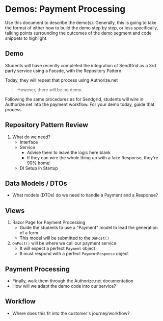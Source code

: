 # Demos: Payment Processing

Use this document to describe the demo(s). Generally, this is going to take the format of either how to build the demo step by step, or less specifically, talking points surrounding the outcomes of the demo segment and code snippets to highlight.

## Demo

Students will have recently completed the integration of SendGrid as a 3rd party service using a Facade, with the Repository Pattern.

Today, they will repeat that process using Authorize.net

> However, there will be no demo.

Following the same procedures as for Sendgrid, students will wire in Authorize.net into the payment workflow.  For your demo today, guide that process

## Repository Pattern Review

1. What do we need?
   - Interface
   - Service
     - Advise them to leave the logic here blank
     - If they can wire the whole thing up with a fake Response, they're 90% home!
   - DI Setup in Startup

## Data Models / DTOs

- What models (DTOs) do we need to handle a Payment and a Response?

## Views

1. Razor Page for Payment Processing
   - Guide the students to use a "Payment" model to lead the generation of a form
   - This model will be submitted to the `OnPost()`
1. `OnPost()` will be where we call our payment service
   - It will expect a perfect `Payment` object
   - It must respond with a perfect `PaymentResponse` object

## Payment Processing

- Finally, walk them through the Authorize.net documentation
- How will we adapt the demo code into our service?

## Workflow

- Where does this fit into the customer's journey/workflow?
